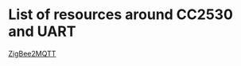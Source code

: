 # List of resources around CC2530 and UART

[ZigBee2MQTT](https://www.zigbee2mqtt.io/information/connecting_cc2530.html)
